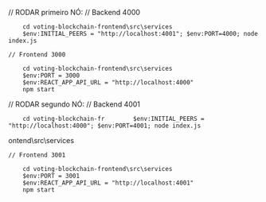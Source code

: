 // RODAR primeiro NÓ:
    // Backend 4000

        cd voting-blockchain-frontend\src\services
        $env:INITIAL_PEERS = "http://localhost:4001"; $env:PORT=4000; node index.js

    // Frontend 3000

        cd voting-blockchain-frontend\src\services
        $env:PORT = 3000
        $env:REACT_APP_API_URL = "http://localhost:4000"
        npm start


// RODAR segundo NÓ:
    // Backend 4001

        cd voting-blockchain-fr        $env:INITIAL_PEERS = "http://localhost:4000"; $env:PORT=4001; node index.js
ontend\src\services

    // Frontend 3001

        cd voting-blockchain-frontend\src\services
        $env:PORT = 3001
        $env:REACT_APP_API_URL = "http://localhost:4001"
        npm start